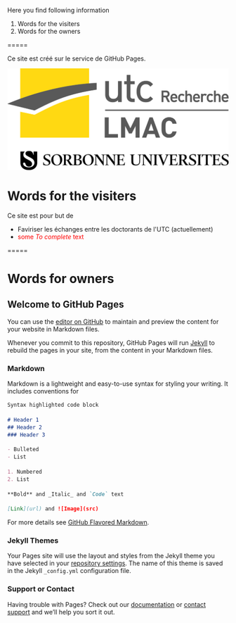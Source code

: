 Here you find following information

1. Words for the visiters
1. Words for the owners

=====

Ce site est créé sur le service de GitHub Pages.

![](img/logoLMAC_SU.jpg)

# Words for the visiters

Ce site est pour but de 
- Faviriser les échanges entre les doctorants de l'UTC (actuellement) 
-  <span style="color:red">some *To complete* text</span>

=====

# Words for owners

## Welcome to GitHub Pages

You can use the [editor on GitHub](https://github.com/FridaySeminarLMAC/FridaySeminarLMAC.io/index.md) to maintain and preview the content for your website in Markdown files.

Whenever you commit to this repository, GitHub Pages will run [Jekyll](https://jekyllrb.com/) to rebuild the pages in your site, from the content in your Markdown files.

### Markdown

Markdown is a lightweight and easy-to-use syntax for styling your writing. It includes conventions for

```markdown
Syntax highlighted code block

# Header 1
## Header 2
### Header 3

- Bulleted
- List

1. Numbered
2. List

**Bold** and _Italic_ and `Code` text

[Link](url) and ![Image](src)
```

For more details see [GitHub Flavored Markdown](https://guides.github.com/features/mastering-markdown/).

### Jekyll Themes

Your Pages site will use the layout and styles from the Jekyll theme you have selected in your [repository settings](https://github.com/AntoineChn/LMAC-Friday-seminar.github.io/settings). The name of this theme is saved in the Jekyll `_config.yml` configuration file.

### Support or Contact

Having trouble with Pages? Check out our [documentation](https://help.github.com/categories/github-pages-basics/) or [contact support](https://github.com/contact) and we’ll help you sort it out.
